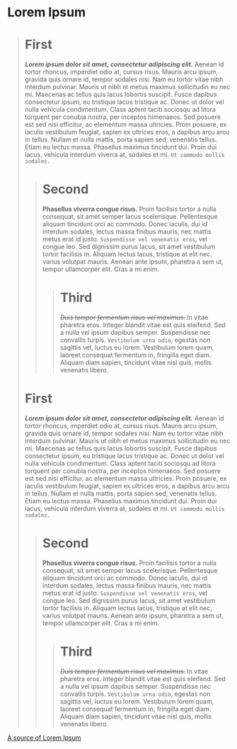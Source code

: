 # Lorem Ipsum

> # First
>
> _**Lorem ipsum dolor sit amet, consectetur adipiscing elit.**_ Aenean id tortor rhoncus, imperdiet odio at, cursus risus.
> Mauris arcu ipsum, gravida quis ornare id, tempor sodales nisi. Nam eu tortor vitae nibh interdum pulvinar. Mauris
> ut nibh et metus maximus sollicitudin eu nec mi. Maecenas ac tellus quis lacus lobortis suscipit. Fusce dapibus
> consectetur ipsum, eu tristique lacus tristique ac. Donec ut dolor vel nulla vehicula condimentum. Class aptent
> taciti sociosqu ad litora torquent per conubia nostra, per inceptos himenaeos. Sed posuere est sed nisi efficitur,
> ac elementum massa ultricies. Proin posuere, ex iaculis vestibulum feugiat, sapien ex ultrices eros, a dapibus
> arcu arcu in tellus. Nullam et nulla mattis, porta sapien sed, venenatis tellus. Etiam eu lectus massa. Phasellus
> maximus tincidunt dui. Proin dui lacus, vehicula interdum viverra at, sodales et mi. `Ut commodo mollis sodales.`
> 
> > # Second
> >
> > **Phasellus viverra congue risus.** Proin facilisis tortor a nulla consequat, sit amet semper lacus scelerisque.
> > Pellentesque aliquam tincidunt orci ac commodo. Donec iaculis, dui id interdum sodales, lectus massa finibus mauris,
> > nec mattis metus erat id justo. `Suspendisse vel venenatis eros`, vel congue leo. Sed dignissim purus lacus, sit amet
> > vestibulum tortor facilisis in. Aliquam lectus lacus, tristique at elit nec, varius volutpat mauris. Aenean ante
> > ipsum, pharetra a sem ut, tempor ullamcorper elit. Cras a mi enim.
> >
> > > # Third
> > >
> > > ~~_Duis tempor fermentum risus vel maximus._~~ In vitae pharetra eros. Integer blandit vitae est quis eleifend. Sed a nulla
> > > vel ipsum dapibus semper. Suspendisse nec convallis turpis. `Vestibulum urna odio`, egestas non sagittis vel, luctus eu
> > > lorem. Vestibulum lorem quam, laoreet consequat fermentum in, fringilla eget diam. Aliquam diam sapien, tincidunt vitae
> > > nisl quis, mollis venenatis libero.
>
> # First
>
> _**Lorem ipsum dolor sit amet, consectetur adipiscing elit.**_ Aenean id tortor rhoncus, imperdiet odio at, cursus risus.
> Mauris arcu ipsum, gravida quis ornare id, tempor sodales nisi. Nam eu tortor vitae nibh interdum pulvinar. Mauris
> ut nibh et metus maximus sollicitudin eu nec mi. Maecenas ac tellus quis lacus lobortis suscipit. Fusce dapibus
> consectetur ipsum, eu tristique lacus tristique ac. Donec ut dolor vel nulla vehicula condimentum. Class aptent
> taciti sociosqu ad litora torquent per conubia nostra, per inceptos himenaeos. Sed posuere est sed nisi efficitur,
> ac elementum massa ultricies. Proin posuere, ex iaculis vestibulum feugiat, sapien ex ultrices eros, a dapibus
> arcu arcu in tellus. Nullam et nulla mattis, porta sapien sed, venenatis tellus. Etiam eu lectus massa. Phasellus
> maximus tincidunt dui. Proin dui lacus, vehicula interdum viverra at, sodales et mi. `Ut commodo mollis sodales.`
> 
> > # Second
> >
> > **Phasellus viverra congue risus.** Proin facilisis tortor a nulla consequat, sit amet semper lacus scelerisque.
> > Pellentesque aliquam tincidunt orci ac commodo. Donec iaculis, dui id interdum sodales, lectus massa finibus mauris,
> > nec mattis metus erat id justo. `Suspendisse vel venenatis eros`, vel congue leo. Sed dignissim purus lacus, sit amet
> > vestibulum tortor facilisis in. Aliquam lectus lacus, tristique at elit nec, varius volutpat mauris. Aenean ante
> > ipsum, pharetra a sem ut, tempor ullamcorper elit. Cras a mi enim.
> >
> > > # Third
> > >
> > > ~~_Duis tempor fermentum risus vel maximus._~~ In vitae pharetra eros. Integer blandit vitae est quis eleifend. Sed a nulla
> > > vel ipsum dapibus semper. Suspendisse nec convallis turpis. `Vestibulum urna odio`, egestas non sagittis vel, luctus eu
> > > lorem. Vestibulum lorem quam, laoreet consequat fermentum in, fringilla eget diam. Aliquam diam sapien, tincidunt vitae
> > > nisl quis, mollis venenatis libero.

[A source of Lorem Ipsum](https://www.lipsum.com/)
